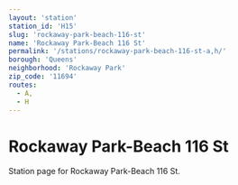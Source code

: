 ```yaml
---
layout: 'station'
station_id: 'H15'
slug: 'rockaway-park-beach-116-st'
name: 'Rockaway Park-Beach 116 St'
permalink: '/stations/rockaway-park-beach-116-st-a,h/'
borough: 'Queens'
neighborhood: 'Rockaway Park'
zip_code: '11694'
routes:
  - A,
  - H
---
```

# Rockaway Park-Beach 116 St

Station page for Rockaway Park-Beach 116 St.
